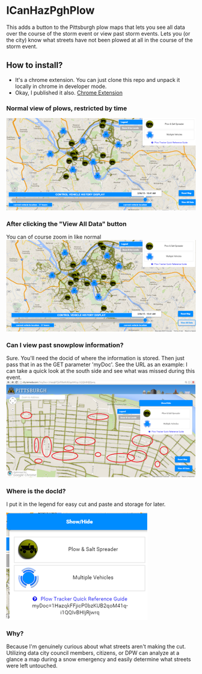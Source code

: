 # ICanHazPghPlow
This adds a button to the Pittsburgh plow maps that lets you see all data over the course of the storm event or view past storm events. Lets you (or the city) know what streets have not been plowed at all in the course of the storm event.

## How to install? 
* It's a chrome extension. You can just clone this repo and unpack it locally in chrome in developer mode.
* Okay, I published it also. [Chrome Extension](https://chrome.google.com/webstore/detail/icanhazpghplow/hecnkipdakpeciljiompkdmjjaccfcnp?hl=en-US&gl=US)

### Normal view of plows, restricted by time
![Alt text](/screenshots/normalview.png?raw=true "Normal Plow View")

### After clicking the "View All Data" button
You can of course zoom in like normal
![Alt text](/screenshots/allview.png?raw=true "After Clicking Button")

### Can I view past snowplow information?
Sure. You'll need the docid of where the information is stored. Then just pass that in as the GET parameter 'myDoc'. See the URL as an example: I can take a quick look at the south side and see what was missed during this event.
![Alt text](/screenshots/mydoc.png?raw=true "Viewing Past Storm Event (missing salted roads circled)")

### Where is the docId?
I put it in the legend for easy cut and paste and storage for later.

![Alt text](/screenshots/legendWithDoc.png?raw=true "Legend (with myDoc)")

### Why?
Because I'm genuinely curious about what streets aren't making the cut. Utilizing data city council members, citizens, or DPW can analyze at a glance a map during a snow emergency and easily determine what streets were left untouched.
